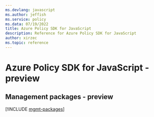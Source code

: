 ```yaml
---
ms.devlang: javascript
ms.author: jeffish
ms.service: policy
ms.data: 07/19/2022
title: Azure Policy SDK for JavaScript
description: Reference for Azure Policy SDK for JavaScript
author: xirzec
ms.topic: reference
---
```

# Azure Policy SDK for JavaScript - preview

## Management packages - preview
[!INCLUDE [mgmt-packages](policy-mgmt-index.md)]
